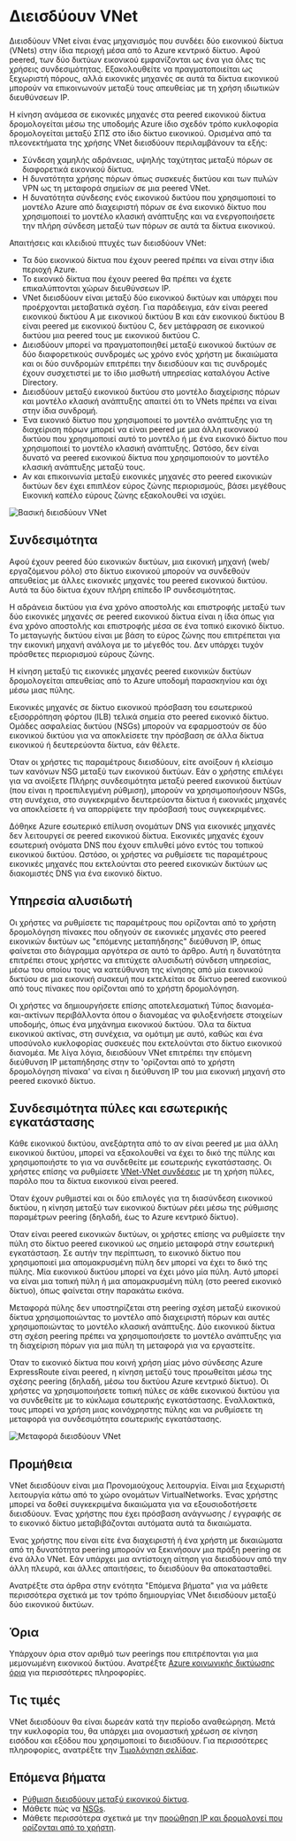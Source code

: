
<properties
   pageTitle="Azure εικονικού δικτύου διεισδύουν | Microsoft Azure"
   description="Μάθετε περισσότερα σχετικά με VNet διεισδύουν στο Azure."
   services="virtual-network"
   documentationCenter="na"
   authors="NarayanAnnamalai"
   manager="jefco"
   editor="tysonn" />
<tags
   ms.service="virtual-network"
   ms.devlang="na"
   ms.topic="get-started-article"
   ms.tgt_pltfrm="na"
   ms.workload="infrastructure-services"
   ms.date="10/17/2016"
   ms.author="narayan" />

# <a name="vnet-peering"></a>Διεισδύουν VNet

Διεισδύουν VNet είναι ένας μηχανισμός που συνδέει δύο εικονικού δίκτυα (VNets) στην ίδια περιοχή μέσα από το Azure κεντρικό δίκτυο. Αφού peered, των δύο δικτύων εικονικού εμφανίζονται ως ένα για όλες τις χρήσεις συνδεσιμότητας. Εξακολουθείτε να πραγματοποιείται ως ξεχωριστή πόρους, αλλά εικονικές μηχανές σε αυτά τα δίκτυα εικονικού μπορούν να επικοινωνούν μεταξύ τους απευθείας με τη χρήση ιδιωτικών διευθύνσεων IP.

Η κίνηση ανάμεσα σε εικονικές μηχανές στα peered εικονικού δίκτυα δρομολογείται μέσω της υποδομής Azure ίδιο σχεδόν τρόπο κυκλοφορία δρομολογείται μεταξύ ΣΠΣ στο ίδιο δίκτυο εικονικού. Ορισμένα από τα πλεονεκτήματα της χρήσης VNet διεισδύουν περιλαμβάνουν τα εξής:

- Σύνδεση χαμηλής αδράνειας, υψηλής ταχύτητας μεταξύ πόρων σε διαφορετικά εικονικού δίκτυα.
- Η δυνατότητα χρήσης πόρων όπως συσκευές δικτύου και των πυλών VPN ως τη μεταφορά σημείων σε μια peered VNet.
- Η δυνατότητα σύνδεσης ενός εικονικού δικτύου που χρησιμοποιεί το μοντέλο Azure από διαχειριστή πόρων σε ένα εικονικό δίκτυο που χρησιμοποιεί το μοντέλο κλασική ανάπτυξης και να ενεργοποιήσετε την πλήρη σύνδεση μεταξύ των πόρων σε αυτά τα δίκτυα εικονικού.

Απαιτήσεις και κλειδιού πτυχές των διεισδύουν VNet:

- Τα δύο εικονικού δίκτυα που έχουν peered πρέπει να είναι στην ίδια περιοχή Azure.
- Το εικονικό δίκτυα που έχουν peered θα πρέπει να έχετε επικαλύπτονται χώρων διευθύνσεων IP.
- VNet διεισδύουν είναι μεταξύ δύο εικονικού δικτύων και υπάρχει που προέρχονται μεταβατικά σχέση. Για παράδειγμα, εάν είναι peered εικονικού δικτύου A με εικονικού δικτύου B και εάν εικονικού δικτύου B είναι peered με εικονικού δικτύου C, δεν μετάφραση σε εικονικού δικτύου μια peered τους με εικονικού δικτύου C.
- Διεισδύουν μπορεί να πραγματοποιηθεί μεταξύ εικονικού δικτύων σε δύο διαφορετικούς συνδρομές ως χρόνο ενός χρήστη με δικαιώματα και οι δύο συνδρομών επιτρέπει την διεισδύουν και τις συνδρομές έχουν συσχετιστεί με το ίδιο μισθωτή υπηρεσίας καταλόγου Active Directory. 
- Διεισδύουν μεταξύ εικονικού δικτύου στο μοντέλο διαχείρισης πόρων και μοντέλο κλασική ανάπτυξης απαιτεί ότι το VNets πρέπει να είναι στην ίδια συνδρομή.
- Ένα εικονικό δίκτυο που χρησιμοποιεί το μοντέλο ανάπτυξης για τη διαχείριση πόρων μπορεί να είναι peered με μια άλλη εικονικού δικτύου που χρησιμοποιεί αυτό το μοντέλο ή με ένα εικονικό δίκτυο που χρησιμοποιεί το μοντέλο κλασική ανάπτυξης. Ωστόσο, δεν είναι δυνατό να peered εικονικού δίκτυα που χρησιμοποιούν το μοντέλο κλασική ανάπτυξης μεταξύ τους.
- Αν και επικοινωνία μεταξύ εικονικές μηχανές στο peered εικονικών δικτύων δεν έχει επιπλέον εύρος ζώνης περιορισμούς, βάσει μεγέθους Εικονική καπέλο εύρους ζώνης εξακολουθεί να ισχύει.


![Βασική διεισδύουν VNet](./media/virtual-networks-peering-overview/figure01.png)

## <a name="connectivity"></a>Συνδεσιμότητα
Αφού έχουν peered δύο εικονικών δικτύων, μια εικονική μηχανή (web/εργαζόμενου ρόλο) στο δίκτυο εικονικού μπορούν να συνδεθούν απευθείας με άλλες εικονικές μηχανές του peered εικονικού δικτύου. Αυτά τα δύο δίκτυα έχουν πλήρη επίπεδο IP συνδεσιμότητας.

Η αδράνεια δικτύου για ένα χρόνο αποστολής και επιστροφής μεταξύ των δύο εικονικές μηχανές σε peered εικονικού δίκτυα είναι η ίδια όπως για ένα χρόνο αποστολής και επιστροφής μέσα σε ένα τοπικό εικονικό δίκτυο. Το μεταγωγής δικτύου είναι με βάση το εύρος ζώνης που επιτρέπεται για την εικονική μηχανή ανάλογα με το μέγεθός του. Δεν υπάρχει τυχόν πρόσθετες περιορισμού εύρους ζώνης.

Η κίνηση μεταξύ τις εικονικές μηχανές peered εικονικών δικτύων δρομολογείται απευθείας από το Azure υποδομή παρασκηνίου και όχι μέσω μιας πύλης.

Εικονικές μηχανές σε δίκτυο εικονικού πρόσβαση του εσωτερικού εξισορρόπηση φόρτου (ILB) τελικά σημεία στο peered εικονικό δίκτυο. Ομάδες ασφαλείας δικτύου (NSGs) μπορούν να εφαρμοστούν σε δύο εικονικού δικτύου για να αποκλείσετε την πρόσβαση σε άλλα δίκτυα εικονικού ή δευτερεύοντα δίκτυα, εάν θέλετε.

Όταν οι χρήστες τις παραμέτρους διεισδύουν, είτε ανοίξουν ή κλείσιμο των κανόνων NSG μεταξύ των εικονικού δικτύων. Εάν ο χρήστης επιλέγει για να ανοίξετε Πλήρης συνδεσιμότητα μεταξύ peered εικονικού δικτύων (που είναι η προεπιλεγμένη ρύθμιση), μπορούν να χρησιμοποιήσουν NSGs, στη συνέχεια, στο συγκεκριμένο δευτερεύοντα δίκτυα ή εικονικές μηχανές να αποκλείσετε ή να απορρίψετε την πρόσβασή τους συγκεκριμένες.

Δόθηκε Azure εσωτερικό επίλυση ονομάτων DNS για εικονικές μηχανές δεν λειτουργεί σε peered εικονικού δίκτυα. Εικονικές μηχανές έχουν εσωτερική ονόματα DNS που έχουν επιλυθεί μόνο εντός του τοπικού εικονικού δικτύου. Ωστόσο, οι χρήστες να ρυθμίσετε τις παραμέτρους εικονικές μηχανές που εκτελούνται στο peered εικονικών δικτύων ως διακομιστές DNS για ένα εικονικό δίκτυο.

## <a name="service-chaining"></a>Υπηρεσία αλυσιδωτή
Οι χρήστες να ρυθμίσετε τις παραμέτρους που ορίζονται από το χρήστη δρομολόγηση πίνακες που οδηγούν σε εικονικές μηχανές στο peered εικονικών δικτύων ως "επόμενης μεταπήδησης" διεύθυνση IP, όπως φαίνεται στο διάγραμμα αργότερα σε αυτό το άρθρο. Αυτή η δυνατότητα επιτρέπει στους χρήστες να επιτύχετε αλυσιδωτή σύνδεση υπηρεσίας, μέσω του οποίου τους να κατεύθυνση της κίνησης από μία εικονικού δικτύου σε μια εικονική συσκευή που εκτελείται σε δίκτυο peered εικονικού από τους πίνακες που ορίζονται από το χρήστη δρομολόγηση.

Οι χρήστες να δημιουργήσετε επίσης αποτελεσματική Τύπος διανομέα-και-ακτίνων περιβάλλοντα όπου ο διανομέας να φιλοξενήσετε στοιχείων υποδομής, όπως ένα μηχάνημα εικονικού δικτύου. Όλα τα δίκτυα εικονικού ακτίνας, στη συνέχεια, να ομότιμη με αυτό, καθώς και ένα υποσύνολο κυκλοφορίας συσκευές που εκτελούνται στο δίκτυο εικονικού διανομέα. Με λίγα λόγια, διεισδύουν VNet επιτρέπει την επόμενη διεύθυνση IP μεταπήδησης στην το 'ορίζονται από το χρήστη δρομολόγηση πίνακα' να είναι η διεύθυνση IP του μια εικονική μηχανή στο peered εικονικό δίκτυο.

## <a name="gateways-and-on-premises-connectivity"></a>Συνδεσιμότητα πύλες και εσωτερικής εγκατάστασης
Κάθε εικονικού δικτύου, ανεξάρτητα από το αν είναι peered με μια άλλη εικονικού δικτύου, μπορεί να εξακολουθεί να έχει το δικό της πύλης και χρησιμοποιήστε το για να συνδεθείτε με εσωτερικής εγκατάστασης. Οι χρήστες επίσης να ρυθμίσετε [VNet-VNet συνδέσεις](../vpn-gateway/vpn-gateway-vnet-vnet-rm-ps.md) με τη χρήση πύλες, παρόλο που τα δίκτυα εικονικού είναι peered.

Όταν έχουν ρυθμιστεί και οι δύο επιλογές για τη διασύνδεση εικονικού δικτύου, η κίνηση μεταξύ των εικονικού δικτύων ρέει μέσω της ρύθμισης παραμέτρων peering (δηλαδή, έως το Azure κεντρικό δίκτυο).

Όταν είναι peered εικονικών δικτύων, οι χρήστες επίσης να ρυθμίσετε την πύλη στο δίκτυο peered εικονικού ως σημείο μεταφορά στην εσωτερική εγκατάσταση. Σε αυτήν την περίπτωση, το εικονικό δίκτυο που χρησιμοποιεί μια απομακρυσμένη πύλη δεν μπορεί να έχει το δικό της πύλης. Μία εικονικού δικτύου μπορεί να έχει μόνο μία πύλη. Αυτό μπορεί να είναι μια τοπική πύλη ή μια απομακρυσμένη πύλη (στο peered εικονικό δίκτυο), όπως φαίνεται στην παρακάτω εικόνα.

Μεταφορά πύλης δεν υποστηρίζεται στη peering σχέση μεταξύ εικονικού δίκτυα χρησιμοποιώντας το μοντέλο από διαχειριστή πόρων και αυτές χρησιμοποιώντας το μοντέλο κλασική ανάπτυξης. Δύο εικονικού δίκτυα στη σχέση peering πρέπει να χρησιμοποιήσετε το μοντέλο ανάπτυξης για τη διαχείριση πόρων για μια πύλη τη μεταφορά για να εργαστείτε.

Όταν το εικονικό δίκτυα που κοινή χρήση μίας μόνο σύνδεσης Azure ExpressRoute είναι peered, η κίνηση μεταξύ τους προωθείται μέσω της σχέσης peering (δηλαδή, μέσω του δικτύου Azure κεντρικό δίκτυο). Οι χρήστες να χρησιμοποιήσετε τοπική πύλες σε κάθε εικονικού δικτύου για να συνδεθείτε με το κύκλωμα εσωτερικής εγκατάστασης. Εναλλακτικά, τους μπορεί να χρήση μιας κοινόχρηστης πύλης και να ρυθμίσετε τη μεταφορά για συνδεσιμότητα εσωτερικής εγκατάστασης.

![Μεταφορά διεισδύουν VNet](./media/virtual-networks-peering-overview/figure02.png)

## <a name="provisioning"></a>Προμήθεια
VNet διεισδύουν είναι μια Προνομιούχους λειτουργία. Είναι μια ξεχωριστή λειτουργία κάτω από το χώρο ονομάτων VirtualNetworks. Ένας χρήστης μπορεί να δοθεί συγκεκριμένα δικαιώματα για να εξουσιοδοτήσετε διεισδύουν. Ένας χρήστης που έχει πρόσβαση ανάγνωσης / εγγραφής σε το εικονικό δίκτυο μεταβιβάζονται αυτόματα αυτά τα δικαιώματα.

Ένας χρήστης που είναι είτε ένα διαχειριστή ή ένα χρήστη με δικαιώματα από τη δυνατότητα peering μπορούν να ξεκινήσουν μια πράξη peering σε ένα άλλο VNet. Εάν υπάρχει μια αντίστοιχη αίτηση για διεισδύουν από την άλλη πλευρά, και άλλες απαιτήσεις, το διεισδύουν θα αποκατασταθεί.

Ανατρέξτε στα άρθρα στην ενότητα "Επόμενα βήματα" για να μάθετε περισσότερα σχετικά με τον τρόπο δημιουργίας VNet διεισδύουν μεταξύ δύο εικονικού δικτύων.

## <a name="limits"></a>Όρια
Υπάρχουν όρια στον αριθμό των peerings που επιτρέπονται για μια μεμονωμένη εικονικού δικτύου. Ανατρέξτε [Azure κοινωνικής δικτύωσης όρια](../azure-subscription-service-limits.md#networking-limits) για περισσότερες πληροφορίες.

## <a name="pricing"></a>Τις τιμές
VNet διεισδύουν θα είναι δωρεάν κατά την περίοδο αναθεώρηση. Μετά την κυκλοφορία του, θα υπάρχει μια ονομαστική χρέωση σε κίνηση εισόδου και εξόδου που χρησιμοποιεί το διεισδύουν. Για περισσότερες πληροφορίες, ανατρέξτε την [Τιμολόγηση σελίδας](https://azure.microsoft.com/pricing/details/virtual-network).


## <a name="next-steps"></a>Επόμενα βήματα
- [Ρύθμιση διεισδύουν μεταξύ εικονικού δίκτυα](virtual-networks-create-vnetpeering-arm-portal.md).
- Μάθετε πώς να [NSGs](virtual-networks-nsg.md).
- Μάθετε περισσότερα σχετικά με την [προώθηση IP και δρομολογεί που ορίζονται από το χρήστη](virtual-networks-udr-overview.md).

